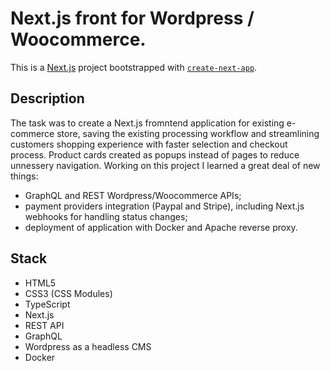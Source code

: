 # Next.js front for Wordpress / Woocommerce.
This is a [Next.js](https://nextjs.org/) project bootstrapped with [`create-next-app`](https://github.com/vercel/next.js/tree/canary/packages/create-next-app).

## Description
The task was to create a Next.js fromntend application for existing e-commerce store, saving the existing processing workflow and streamlining customers shopping experience with faster selection and checkout process. Product cards created as popups instead of pages to reduce unnessery navigation. Working on this project I learned a great deal of new things:
- GraphQL and REST Wordpress/Woocommerce APIs;
- payment providers integration (Paypal and Stripe), including Next.js webhooks for handling status changes;
- deployment of application with Docker and Apache reverse proxy.

## Stack
- HTML5
- CSS3 (CSS Modules)
- TypeScript
- Next.js
- REST API
- GraphQL
- Wordpress as a headless CMS
- Docker

